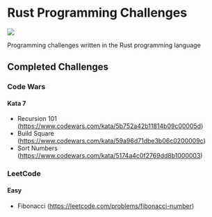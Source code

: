 # Rust Programming Challenges
![](https://github.com/jsextonn/rust-challenges/workflows/build/badge.svg)  

Programming challenges written in the Rust programming language

## Completed Challenges

### Code Wars
#### Kata 7
- Recursion 101 (https://www.codewars.com/kata/5b752a42b11814b09c00005d)
- Build Square (https://www.codewars.com/kata/59a96d71dbe3b06c0200009c)
- Sort Numbers (https://www.codewars.com/kata/5174a4c0f2769dd8b1000003)

### LeetCode
#### Easy
- Fibonacci (https://leetcode.com/problems/fibonacci-number)
